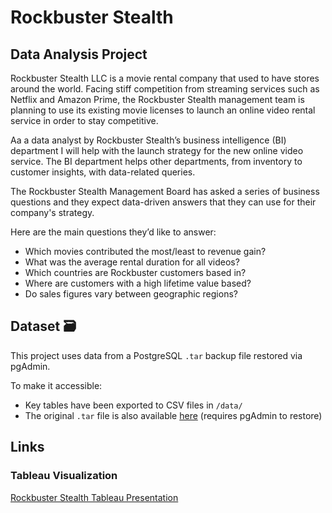# Rockbuster Stealth
## Data Analysis Project

Rockbuster Stealth LLC is a movie rental company that used to have stores around the
world. Facing stiff competition from streaming services such as Netflix and Amazon Prime,
the Rockbuster Stealth management team is planning to use its existing movie licenses to
launch an online video rental service in order to stay competitive.  

Aa a data analyst by Rockbuster Stealth’s business intelligence (BI)
department I will help with the launch strategy for the new online video service. The BI
department helps other departments, from inventory to customer insights, with data-related
queries. 

The Rockbuster Stealth Management Board has asked a series of business questions and
they expect data-driven answers that they can use for their company's strategy. 

Here are the main questions they’d like to answer:  

- Which movies contributed the most/least to revenue gain?
- What was the average rental duration for all videos?
- Which countries are Rockbuster customers based in?
- Where are customers with a high lifetime value based?
- Do sales figures vary between geographic regions?

## Dataset 🗃️

This project uses data from a PostgreSQL `.tar` backup file restored via pgAdmin.

To make it accessible:
- Key tables have been exported to CSV files in `/data/`
- The original `.tar` file is also available [here](http://www.postgresqltutorial.com/wp-content/uploads/2019/05/dvdrental.zip) (requires pgAdmin to restore)
## Links  

### Tableau Visualization
[Rockbuster Stealth Tableau Presentation](https://public.tableau.com/views/RockbusterFinalPresentation_17125820977260/TopCountries?:language=en-US&:sid=&:redirect=auth&:display_count=n&:origin=viz_share_link)
